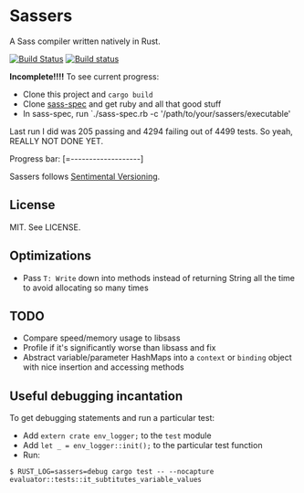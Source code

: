 # Sassers

A Sass compiler written natively in Rust.

[![Build Status](https://travis-ci.org/carols10cents/sassers.svg?branch=master)](https://travis-ci.org/carols10cents/sassers)
[![Build status](https://ci.appveyor.com/api/projects/status/kn37k6awveid8ni2/branch/master?svg=true)](https://ci.appveyor.com/project/carols10cents/sassers/branch/master)

**Incomplete!!!!** To see current progress:

* Clone this project and `cargo build`
* Clone [sass-spec](https://github.com/sass/sass-spec/) and get ruby and all that good stuff
* In sass-spec, run `./sass-spec.rb -c '/path/to/your/sassers/executable'

Last run I did was 205 passing and 4294 failing out of 4499 tests. So yeah, REALLY NOT DONE YET.

Progress bar: [=-------------------]

Sassers follows [Sentimental Versioning](http://sentimentalversioning.org/).

## License

MIT. See LICENSE.

## Optimizations

* Pass `T: Write` down into methods instead of returning String all the time to avoid allocating so many times

## TODO

* Compare speed/memory usage to libsass
* Profile if it's significantly worse than libsass and fix
* Abstract variable/parameter HashMaps into a `context` or `binding` object with nice insertion and accessing methods

## Useful debugging incantation

To get debugging statements and run a particular test:

* Add `extern crate env_logger;` to the `test` module
* Add `let _ = env_logger::init();` to the particular test function
* Run:

```
$ RUST_LOG=sassers=debug cargo test -- --nocapture evaluator::tests::it_subtitutes_variable_values
```

